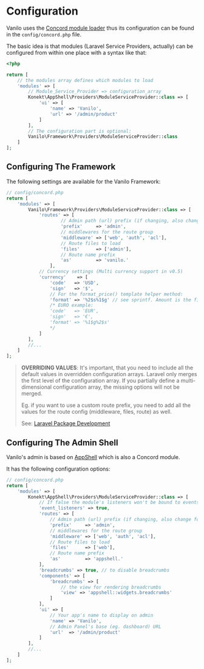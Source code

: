 # Configuration

Vanilo uses the
[Concord module loader](https://github.com/artkonekt/concord) thus its
configuration can be found in the `config/concord.php` file.

The basic idea is that modules (Laravel Service Providers, actually) can
be configured from within one place with a syntax like that:

```php
<?php

return [
    // the modules array defines which modules to load
    'modules' => [
        // Module_Service_Provider => configuration_array
        Konekt\AppShell\Providers\ModuleServiceProvider::class => [
            'ui' => [
                'name' => 'Vanilo',
                'url' => '/admin/product'
            ]
        ],
        // The configuration part is optional: 
        Vanilo\Framework\Providers\ModuleServiceProvider::class
    ]
];
```

## Configuring The Framework

The following settings are available for the Vanilo Framework:

```php
// config/concord.php
return [
    'modules' => [
        Vanilo\Framework\Providers\ModuleServiceProvider::class => [
            'routes' => [
                    // Admin path (url) prefix (if changing, also change for AppShell)
                    'prefix'     => 'admin', 
                    // middlewares for the route group
                    'middleware' => ['web', 'auth', 'acl'],
                    // Route files to load 
                    'files'      => ['admin'],
                    // Route name prefix
                    'as'         => 'vanilo.'
                ],
            // Currency settings (Multi currency support in v0.5)
            'currency'    => [
                'code'   => 'USD',
                'sign'   => '$',
                // For the format_price() template helper method:
                'format' => '%2$s%1$g' // see sprintf. Amount is the first argument, currency is the second
                /* EURO example:
                'code'   => 'EUR',
                'sign'   => '€',
                'format' => '%1$g%2$s'
                */
            ]            
        ],
        //...    
    ]
];
```

> **OVERRIDING VALUES**: It's important, that you need to include all the default values in overridden
> configuration arrays. Laravel only merges the first level of the configuration array. If you
> partially define a multi-dimensional configuration array, the missing options will not be merged.
>
> Eg. if you want to use a custom route prefix, you need to add all the values for the route config
> (middleware, files, route) as well.
>
> See: [Laravel Package Development](https://laravel.com/docs/5.6/packages#configuration)

## Configuring The Admin Shell

Vanilo's admin is based on
[AppShell](https://github.com/artkonekt/appshell) which is also a
Concord module.

It has the following configuration options:

```php
// config/concord.php
return [
    'modules' => [
        Konekt\AppShell\Providers\ModuleServiceProvider::class => [
            // If false the module's listeners won't be bound to events
            'event_listeners' => true, 
            'routes' => [
                // Admin path (url) prefix (if changing, also change for Vanilo Framework)
                'prefix'     => 'admin', 
                // middlewares for the route group
                'middleware' => ['web', 'auth', 'acl'],
                // Route files to load 
                'files'      => ['web'],
                // Route name prefix
                'as'         => 'appshell.'
            ],
            'breadcrumbs' => true, // to disable breadcrumbs
            'components' => [
                'breadcrumbs' => [
                    // the view for rendering breadcrumbs
                    'view' => 'appshell::widgets.breadcrumbs'
                ]
            ],
            'ui' => [
                // Your app's name to display on admin
                'name' => 'Vanilo',
                // Admin Panel's base (eg. dashboard) URL
                'url'  => '/admin/product'
            ]
        ],
        //...
    ]
];
```
